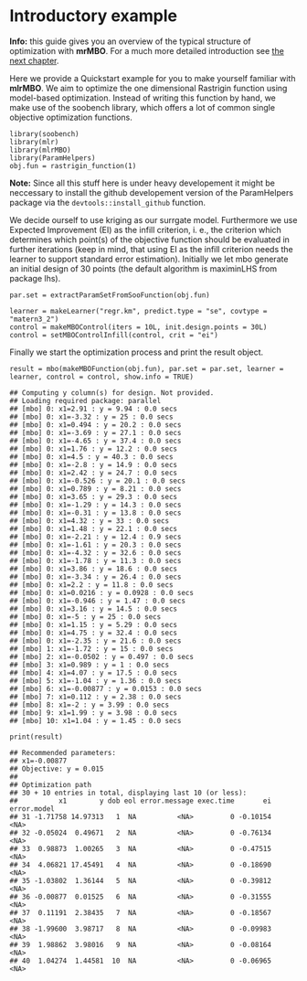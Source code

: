 # Introductory example

**Info:** this guide gives you an overview of the typical structure of optimization with **mrMBO**. For a much more
detailed introduction see [the next chapter](introduction.md).

Here we provide a Quickstart example for you to make yourself familiar with **mlrMBO**. We aim to optimize the one dimensional Rastrigin function using model-based optimization. Instead of writing this function by hand, we make use of the soobench library, which offers a lot of common single objective optimization functions.


```splus
library(soobench)
library(mlr)
library(mlrMBO)
library(ParamHelpers)
obj.fun = rastrigin_function(1)
```

**Note:** Since all this stuff here is under heavy developement it might be neccessary to install the github developement version of the ParamHelpers package via the ```devtools::install_github``` function.

We decide ourself to use kriging as our surrgate model. Furthermore we use Expected Improvement (EI) as the infill criterion, i. e., the criterion which determines which point(s) of the objective function should be evaluated in further iterations (keep in mind, that using EI as the infill criterion needs the learner to support standard error estimation). Initially we let mbo generate an initial design of 30 points (the default algorithm is maximinLHS from package lhs).


```splus
par.set = extractParamSetFromSooFunction(obj.fun)

learner = makeLearner("regr.km", predict.type = "se", covtype = "matern3_2")
control = makeMBOControl(iters = 10L, init.design.points = 30L)
control = setMBOControlInfill(control, crit = "ei")
```

Finally we start the optimization process and print the result object.


```splus
result = mbo(makeMBOFunction(obj.fun), par.set = par.set, learner = learner, control = control, show.info = TRUE)
```

```
## Computing y column(s) for design. Not provided.
## Loading required package: parallel
## [mbo] 0: x1=2.91 : y = 9.94 : 0.0 secs
## [mbo] 0: x1=-3.32 : y = 25 : 0.0 secs
## [mbo] 0: x1=0.494 : y = 20.2 : 0.0 secs
## [mbo] 0: x1=-3.69 : y = 27.1 : 0.0 secs
## [mbo] 0: x1=-4.65 : y = 37.4 : 0.0 secs
## [mbo] 0: x1=1.76 : y = 12.2 : 0.0 secs
## [mbo] 0: x1=4.5 : y = 40.3 : 0.0 secs
## [mbo] 0: x1=-2.8 : y = 14.9 : 0.0 secs
## [mbo] 0: x1=2.42 : y = 24.7 : 0.0 secs
## [mbo] 0: x1=-0.526 : y = 20.1 : 0.0 secs
## [mbo] 0: x1=0.789 : y = 8.21 : 0.0 secs
## [mbo] 0: x1=3.65 : y = 29.3 : 0.0 secs
## [mbo] 0: x1=-1.29 : y = 14.3 : 0.0 secs
## [mbo] 0: x1=-0.31 : y = 13.8 : 0.0 secs
## [mbo] 0: x1=4.32 : y = 33 : 0.0 secs
## [mbo] 0: x1=1.48 : y = 22.1 : 0.0 secs
## [mbo] 0: x1=-2.21 : y = 12.4 : 0.9 secs
## [mbo] 0: x1=-1.61 : y = 20.3 : 0.0 secs
## [mbo] 0: x1=-4.32 : y = 32.6 : 0.0 secs
## [mbo] 0: x1=-1.78 : y = 11.3 : 0.0 secs
## [mbo] 0: x1=3.86 : y = 18.6 : 0.0 secs
## [mbo] 0: x1=-3.34 : y = 26.4 : 0.0 secs
## [mbo] 0: x1=2.2 : y = 11.8 : 0.0 secs
## [mbo] 0: x1=0.0216 : y = 0.0928 : 0.0 secs
## [mbo] 0: x1=-0.946 : y = 1.47 : 0.0 secs
## [mbo] 0: x1=3.16 : y = 14.5 : 0.0 secs
## [mbo] 0: x1=-5 : y = 25 : 0.0 secs
## [mbo] 0: x1=1.15 : y = 5.29 : 0.0 secs
## [mbo] 0: x1=4.75 : y = 32.4 : 0.0 secs
## [mbo] 0: x1=-2.35 : y = 21.6 : 0.0 secs
## [mbo] 1: x1=-1.72 : y = 15 : 0.0 secs
## [mbo] 2: x1=-0.0502 : y = 0.497 : 0.0 secs
## [mbo] 3: x1=0.989 : y = 1 : 0.0 secs
## [mbo] 4: x1=4.07 : y = 17.5 : 0.0 secs
## [mbo] 5: x1=-1.04 : y = 1.36 : 0.0 secs
## [mbo] 6: x1=-0.00877 : y = 0.0153 : 0.0 secs
## [mbo] 7: x1=0.112 : y = 2.38 : 0.0 secs
## [mbo] 8: x1=-2 : y = 3.99 : 0.0 secs
## [mbo] 9: x1=1.99 : y = 3.98 : 0.0 secs
## [mbo] 10: x1=1.04 : y = 1.45 : 0.0 secs
```

```splus
print(result)
```

```
## Recommended parameters:
## x1=-0.00877
## Objective: y = 0.015
## 
## Optimization path
## 30 + 10 entries in total, displaying last 10 (or less):
##          x1        y dob eol error.message exec.time       ei error.model
## 31 -1.71758 14.97313   1  NA          <NA>         0 -0.10154        <NA>
## 32 -0.05024  0.49671   2  NA          <NA>         0 -0.76134        <NA>
## 33  0.98873  1.00265   3  NA          <NA>         0 -0.47515        <NA>
## 34  4.06821 17.45491   4  NA          <NA>         0 -0.18690        <NA>
## 35 -1.03802  1.36144   5  NA          <NA>         0 -0.39812        <NA>
## 36 -0.00877  0.01525   6  NA          <NA>         0 -0.31555        <NA>
## 37  0.11191  2.38435   7  NA          <NA>         0 -0.18567        <NA>
## 38 -1.99600  3.98717   8  NA          <NA>         0 -0.09983        <NA>
## 39  1.98862  3.98016   9  NA          <NA>         0 -0.08164        <NA>
## 40  1.04274  1.44581  10  NA          <NA>         0 -0.06965        <NA>
```
